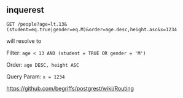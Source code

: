 ## inquerest



`GET /people?age=lt.13&(student=eq.true|gender=eq.M)&order=age.desc,height.asc&x=1234`

will resolve to 

 Filter:
 `age < 13 AND (student = TRUE OR gender = 'M')`
 
Order:
`age DESC, height ASC`

Query Param:
`x = 1234`


https://github.com/begriffs/postgrest/wiki/Routing
